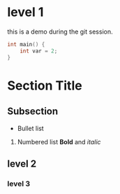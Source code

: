
# level 1

this is a demo during the git session.

```c++
int main() {
    int var = 2;
}
```

# Section Title
## Subsection
- Bullet list
1. Numbered list
   **Bold** and *italic*

## level 2

### level 3
